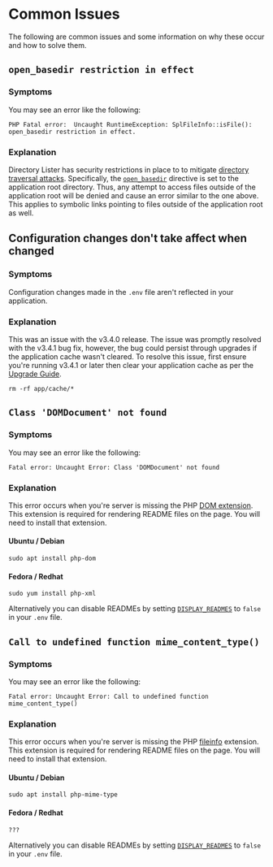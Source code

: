 # Common Issues

The following are common issues and some information on why these occur and how to solve them.

## `open_basedir restriction in effect`

### Symptoms

You may see an error like the following:

```text
PHP Fatal error:  Uncaught RuntimeException: SplFileInfo::isFile(): open_basedir restriction in effect.
```

### Explanation

Directory Lister has security restrictions in place to to mitigate [directory traversal attacks](https://owasp.org/www-community/attacks/Path_Traversal). Specifically, the [`open_basedir`](https://www.php.net/manual/en/ini.core.php#ini.open-basedir) directive is set to the application root directory. Thus, any attempt to access files outside of the application root will be denied and cause an error similar to the one above. This applies to symbolic links pointing to files outside of the application root as well.

## Configuration changes don't take affect when changed

### Symptoms

Configuration changes made in the `.env` file aren't reflected in your application.

### Explanation

This was an issue with the v3.4.0 release. The issue was promptly resolved with the v3.4.1 bug fix, however, the bug could persist through upgrades if the application cache wasn't cleared. To resolve this issue, first ensure you're running v3.4.1 or later then clear your application cache as per the [Upgrade Guide](../getting-started/upgrade-guide.md).

```text
rm -rf app/cache/*
```

## `Class 'DOMDocument' not found`

### Symptoms

You may see an error like the following:

```text
Fatal error: Uncaught Error: Class 'DOMDocument' not found
```

### Explanation

This error occurs when you're server is missing the PHP [DOM extension](https://www.php.net/en/dom). This extension is required for rendering README files on the page. You will need to install that extension.

#### Ubuntu / Debian

```text
sudo apt install php-dom
```

#### Fedora / Redhat

```text
sudo yum install php-xml
```

Alternatively you can disable READMEs by setting [`DISPLAY_READMES`](../usage-configuration/app-config-reference.md#display_readmes) to `false` in your `.env` file.

## `Call to undefined function mime_content_type()`

### Symptoms

You may see an error like the following:

```text
Fatal error: Uncaught Error: Call to undefined function mime_content_type()
```

### Explanation

This error occurs when you're server is missing the PHP [fileinfo](https://www.php.net/manual/en/book.fileinfo.php) extension. This extension is required for rendering README files on the page. You will need to install that extension.

#### Ubuntu / Debian

```text
sudo apt install php-mime-type
```

#### Fedora / Redhat

```text
???
```

Alternatively you can disable READMEs by setting [`DISPLAY_READMES`](../usage-configuration/app-config-reference.md#display_readmes) to `false` in your `.env` file.

